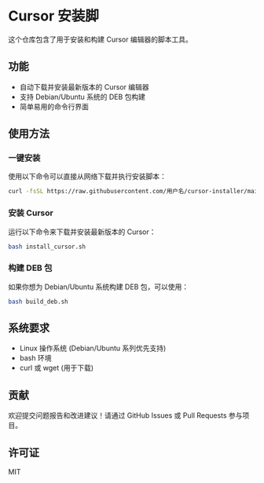 # Cursor 安装脚

这个仓库包含了用于安装和构建 Cursor 编辑器的脚本工具。

## 功能

- 自动下载并安装最新版本的 Cursor 编辑器
- 支持 Debian/Ubuntu 系统的 DEB 包构建
- 简单易用的命令行界面

## 使用方法

### 一键安装

使用以下命令可以直接从网络下载并执行安装脚本：

```bash
curl -fsSL https://raw.githubusercontent.com/用户名/cursor-installer/main/install_cursor.sh | bash
```

### 安装 Cursor

运行以下命令来下载并安装最新版本的 Cursor：

```bash
bash install_cursor.sh
```

### 构建 DEB 包
如果你想为 Debian/Ubuntu 系统构建 DEB 包，可以使用：

```bash
bash build_deb.sh
```

## 系统要求

- Linux 操作系统 (Debian/Ubuntu 系列优先支持)
- bash 环境
- curl 或 wget (用于下载)

## 贡献

欢迎提交问题报告和改进建议！请通过 GitHub Issues 或 Pull Requests 参与项目。

## 许可证

MIT